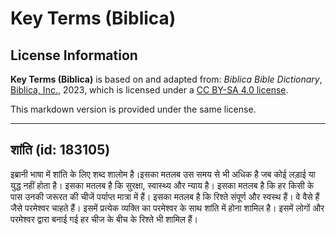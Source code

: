# Key Terms (Biblica)

## License Information

**Key Terms (Biblica)** is based on and adapted from: _Biblica Bible Dictionary_, [Biblica, Inc.](https://www.biblica.com/), 2023, which is licensed under a [CC BY-SA 4.0 license](https://creativecommons.org/licenses/by-sa/4.0/legalcode.en).

This markdown version is provided under the same license.



--------------------------------

## शांति (id: 183105)

इब्रानी भाषा में शांति के लिए शब्द शालोम है।इसका मतलब उस समय से भी अधिक है जब कोई लड़ाई या युद्ध नहीं होता है। इसका मतलब है कि सुरक्षा, स्वास्थ्य और न्याय है। इसका मतलब है कि हर किसी के पास उनकी जरूरत की चीजें पर्याप्त मात्रा में हैं। इसका मतलब है कि रिश्ते संपूर्ण और स्वस्थ हैं। वे वैसे हैं जैसे परमेश्‍वर चाहते हैं। इसमें प्रत्येक व्यक्ति का परमेश्‍वर के साथ शांति में होना शामिल है। इसमें लोगों और परमेश्‍वर द्वारा बनाई गई हर चीज के बीच के रिश्ते भी शामिल हैं।


